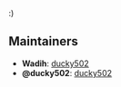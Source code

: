 
:)
## Maintainers
- **Wadih**: [ducky502](https://github.com/ducky502)
- **@ducky502**: [ducky502](https://github.com/ducky502)
